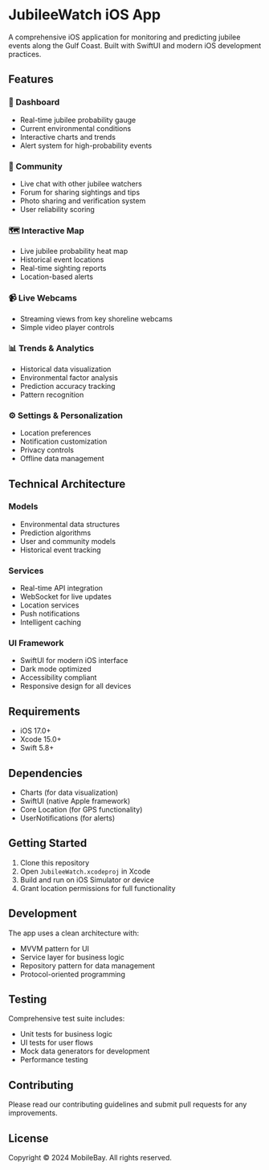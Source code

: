 # JubileeWatch iOS App

A comprehensive iOS application for monitoring and predicting jubilee events along the Gulf Coast. Built with SwiftUI and modern iOS development practices.

## Features

### 🎯 Dashboard
- Real-time jubilee probability gauge
- Current environmental conditions
- Interactive charts and trends
- Alert system for high-probability events

### 💬 Community
- Live chat with other jubilee watchers
- Forum for sharing sightings and tips
- Photo sharing and verification system
- User reliability scoring

### 🗺️ Interactive Map
- Live jubilee probability heat map
- Historical event locations
- Real-time sighting reports
- Location-based alerts

### 📹 Live Webcams
- Streaming views from key shoreline webcams
- Simple video player controls

### 📊 Trends & Analytics
- Historical data visualization
- Environmental factor analysis
- Prediction accuracy tracking
- Pattern recognition

### ⚙️ Settings & Personalization
- Location preferences
- Notification customization
- Privacy controls
- Offline data management

## Technical Architecture

### Models
- Environmental data structures
- Prediction algorithms
- User and community models
- Historical event tracking

### Services
- Real-time API integration
- WebSocket for live updates
- Location services
- Push notifications
- Intelligent caching

### UI Framework
- SwiftUI for modern iOS interface
- Dark mode optimized
- Accessibility compliant
- Responsive design for all devices

## Requirements

- iOS 17.0+
- Xcode 15.0+
- Swift 5.8+

## Dependencies

- Charts (for data visualization)
- SwiftUI (native Apple framework)
- Core Location (for GPS functionality)
- UserNotifications (for alerts)

## Getting Started

1. Clone this repository
2. Open `JubileeWatch.xcodeproj` in Xcode
3. Build and run on iOS Simulator or device
4. Grant location permissions for full functionality

## Development

The app uses a clean architecture with:
- MVVM pattern for UI
- Service layer for business logic
- Repository pattern for data management
- Protocol-oriented programming

## Testing

Comprehensive test suite includes:
- Unit tests for business logic
- UI tests for user flows
- Mock data generators for development
- Performance testing

## Contributing

Please read our contributing guidelines and submit pull requests for any improvements.

## License

Copyright © 2024 MobileBay. All rights reserved.